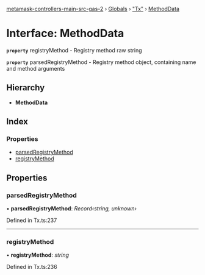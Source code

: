 [metamask-controllers-main-src-gas-2](../README.md) › [Globals](../globals.md) › ["Tx"](../modules/_tx_.md) › [MethodData](_tx_.methoddata.md)

# Interface: MethodData

**`property`** registryMethod - Registry method raw string

**`property`** parsedRegistryMethod - Registry method object, containing name and method arguments

## Hierarchy

* **MethodData**

## Index

### Properties

* [parsedRegistryMethod](_tx_.methoddata.md#parsedregistrymethod)
* [registryMethod](_tx_.methoddata.md#registrymethod)

## Properties

###  parsedRegistryMethod

• **parsedRegistryMethod**: *Record‹string, unknown›*

Defined in Tx.ts:237

___

###  registryMethod

• **registryMethod**: *string*

Defined in Tx.ts:236
